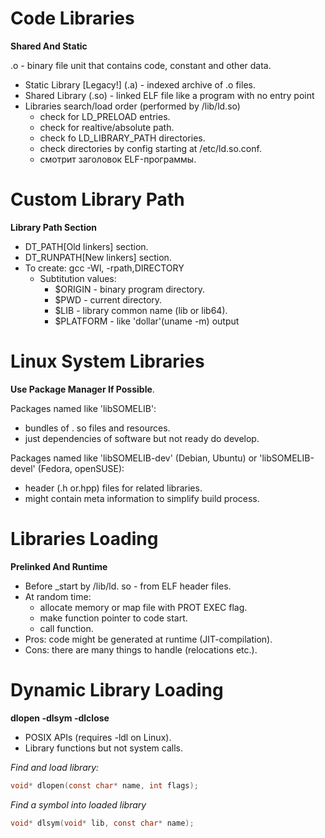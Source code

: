 # Code Libraries

**Shared And Static**

.o - binary file unit that contains code, constant and other data.

* Static Library [Legacy!] (.a) - indexed archive of .o files.
* Shared Library (.so) - linked ELF file like a program with no entry point
* Libraries search/load order (performed by /lib/ld.so)
  * check for LD_PRELOAD entries.
  * check for realtive/absolute path.
  * check fo LD_LIBRARY_PATH directories.
  * check directories by config starting at /etc/ld.so.conf.
  * смотрит заголовок ELF-программы.

# Custom Library Path

**Library Path Section**

* DT_PATH[Old linkers] section.
* DT_RUNPATH[New linkers] section.
* To create: gcc -Wl, -rpath,DIRECTORY
  * Subtitution values:
    * $ORIGIN - binary program directory.
    * $PWD - current directory.
    * $LIB - library common name (lib or lib64).
    * $PLATFORM - like  'dollar'(uname -m) output

# Linux System Libraries

**Use Package Manager If Possible**.

Packages named like 'libSOMELIB':

- bundles of . so files and resources.
- just dependencies of software but not ready do develop.

Packages named like 'libSOMELIB-dev' (Debian, Ubuntu) or 'libSOMELIB-devel' (Fedora, openSUSE):

- header (.h or.hpp) files for related libraries.
- might contain meta information to simplify build process.

# Libraries Loading

**Prelinked And Runtime**

* Before _start by /lib/ld. so - from ELF header files.
* At random time:
  * allocate memory or map file with PROT EXEC flag.
  * make function pointer to code start.
  * call function.
* Pros: code might be generated at runtime (JIT-compilation).
* Cons: there are many things to handle (relocations etc.).

# Dynamic Library Loading

**dlopen -dlsym -dlclose**

* POSIX APIs (requires -ldl on Linux).
* Library functions but not system calls.

*Find and load library:*

```c
void* dlopen(const char* name, int flags);
```

*Find a symbol into loaded library*

```c
void* dlsym(void* lib, const char* name);
```
